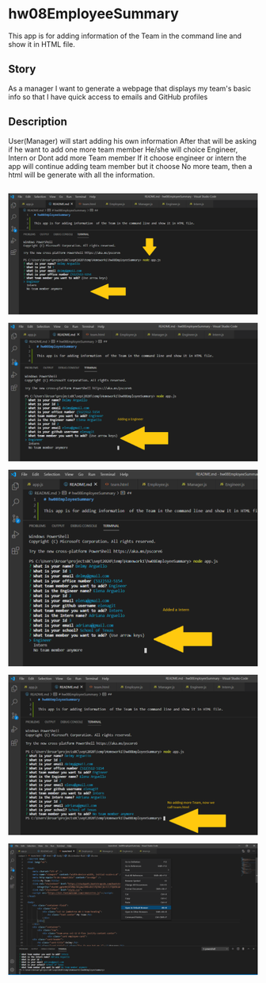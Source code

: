 # hw08EmployeeSummary

This app is for adding information  of the Team in the command line and show it in HTML file.

## Story
As a manager
I want to generate a webpage that displays my team's basic info
so that I have quick access to emails and GitHub profiles

## Description

User(Manager) will start adding his own information
After that will be asking if he want to add one more team member
He/she will choice Engineer, Intern or Dont add more Team member
If it choose engineer or intern the app will continue adding team member
but it choose No more team, then a html will be generate with all the information.

##


![Alt text](templates/pic1.png?raw=true)     

![Alt text](templates/pic2.png?raw=true)

![Alt text](templates/pic3.png?raw=true)     

![Alt text](templates/pic4.png?raw=true)     

![Alt text](templates/pic5.png?raw=true)     